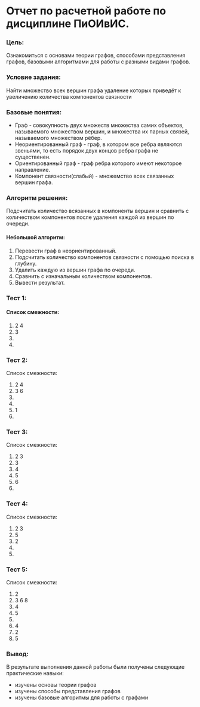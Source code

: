 # Отчет по расчетной работе по дисциплине ПиОИвИС.

### Цель:
Ознакомиться с основами теории графов, способами представления графов, базовыми алгоритмами для работы с разными видами графов.
### Условие задания:
Найти множество всех вершин графа удаление которых приведёт к увеличению количества компонентов связности
### Базовые понятия:
- Граф - совокупность двух множеств множества самих объектов, называемого множеством вершин, и множества их парных связей, называемого множеством рёбер.
- Неориентированный граф - граф, в котором все ребра являются звеньями, то есть порядок двух концов ребра графа не существенен.
- Ориентированный граф - граф ребра которого имеют некоторое направление. 
- Компонент связности(слабый) - множемство всех связанных вершин графа.

### Алгоритм решения:
Подсчитать количество всязанных в компоненты вершин и сравнить с количеством компонентов после удаления каждой из вершин по очереди.

#### Небольшой алгоритм:
1. Перевести граф в неориентированный.
2. Подсчитать количество компонентов связности с помощью поиска в глубину.
3. Удалить каждую из вершин графа по очереди.
4. Сравнить с изначальным количеством компонентов.
5. Вывести результат.

### Тест 1:

#### Список смежности:
1. 2 4
2. 3
3.
4.

### Тест 2:

Список смежности:
1. 2 4
2. 3 6
3.
4.
5. 1
6. 

### Тест 3:

Список смежности:
1. 2 3
2. 3
3. 4
4. 5
5. 6
6.

### Тест 4:

Список смежности:
1. 2 3
2. 5
3. 2
4.
5.

### Тест 5:

Список смежности:
1. 2
2. 3 6 8
3. 4
4. 5
5.
6. 4
7. 2
8. 5

### Вывод:
В результате выполнения данной работы были получены следующие практические навыки:
- изучены основы теории графов
- изучены способы представления графов
- изучены базовые алгоритмы для работы с графами

